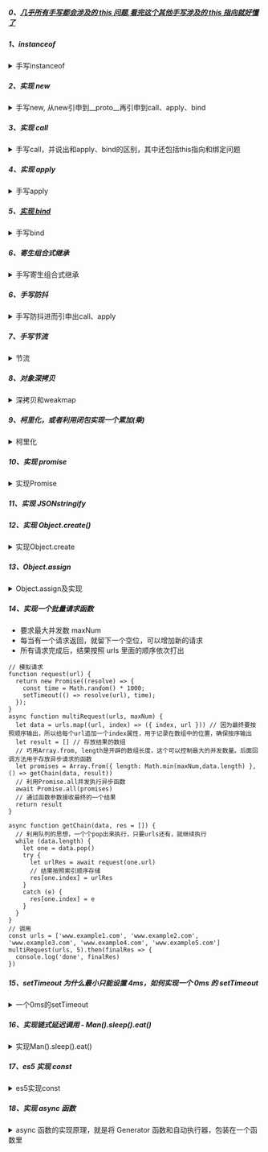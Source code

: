 ##### 0、[几乎所有手写都会涉及的 this 问题,看完这个其他手写涉及的 this 指向就好懂了](https://juejin.cn/post/6844904083707396109)

##### 1、instanceof

<details>
  <summary>手写instanceof</summary>
  <pre><code>
    // instanceof 运算符用于检测构造函数的 prototype 属性是否出现在某个实例对象的原型链上。
    // a instaceof A，A是不是a的父构造函数或祖先构造函数
    // A.prototye是否在a的原型链上
    function myInstanceof(target, origin) {
        while(target) {
            if(origin.prototype = target.__proto__) {
                return true;
            }
            target = target.__proto__;
        }
        return false;
    }
  </code></pre>
</details>

##### 2、实现 new

<details>
  <summary>手写new, 从new引申到__proto__再引申到call、apply、bind</summary>
    1、创建一个空对象 obj;<br>
    2、将空对象的隐式原型（proto）指向构造函数的prototype。<br>
    3、使用 call 改变 this 的指向 <br>
    4、如果无返回值或者返回一个非对象值，则将 obj 返回作为新对象；如果返回值是一个新对象的话那么直接直接返回该对象。
  <pre><code>
function create(){
    let obj={}
    //获取构造函数
    let fn=[].shift.call(arguments)  //将arguments对象提出来转化为数组，arguments并不是数组而是对象    ！！！这种方法删除了arguments数组的第一个元素，！！这里的空数组里面填不填元素都没关系，不影响arguments的结果      或者let arg = [].slice.call(arguments,1)
    obj.__proto__=fn.prototype
    let res=fn.apply(obj,arguments)    //改变this指向，指向空对象，为实例添加方法和属性
    //确保返回的是一个对象(万一fn不是构造函数)
    return typeof res==='object'?res:obj
}
  </code></pre>
</details>

##### 3、实现 call

<details>
  <summary>手写call，并说出和apply、bind的区别，其中还包括this指向和绑定问题</summary>
  <pre><code>
// function test() {}, test.call(); 那么call方法里的this就是test。
// 简单实现
Function.prototype.myCall = function(context, ...args) {
    context.fn = this; // 1、将方法挂在我们传入的context上
    let res = context.fn(...args); // 2、将挂载后的方法调用
    delete context.fn; //3、执行完之后，将添加的属性删除
    return res;
}
Function.prototype.myCall = function(context) {
    // 如果没有传或传的值为空对象 context指向window
    context = context || window
    // 给context新增一个独一无二的属性以免覆盖原有属性
    const key = Symbol();
    // this就是调用mycall的方法
    context[key] = this;
    // 处理参数 去除第一个参数this 其它传入fn函数
    let arg = [...arguments].slice(1) //[...xxx]把类数组变成数组，arguments不是数组，slice返回一个新数组
    let res = context[fn](...arg) //执行fn
    delete context[fn] //删除方法
    return res
}
// 使用
function show(...args) {
  console.log(args);
  console.log(this.name);
}
const newContext = {name: 'myCall'}
show.myCall(newContext, 'first', 'second', 'third');
  </code></pre>
</details>

##### 4、实现 apply

<details>
  <summary>手写apply</summary>
  <pre><code>
Function.prototype.myApply = function(context, args) {
    if(args && !Array.isArray(args)) thorw('只接受数组参数');
    context = context || window;
    const key = Symbol();
    context[key] = this;
    const result = context[key](...args)
    delete context[key] //删除方法
    return result;
}
  </code></pre>
</details>

##### 5、[实现 bind](https://juejin.cn/post/6970675877709348877)

<details>
  <summary>手写bind</summary>
  <pre><code>
// 简易实现
Function.prototype.myBind = function(context, ...args) {
    if (typeof this !== "function") {
        throw new Error("Function needed");
    }
    return (...args2) => {
      // 这里的this就是，调用myBind的方法，如上面的show
      context.fn = this;
      context.fn(...args.concat(args2)));
      delete context.fn;
    }
}
  </code></pre>
</details>

##### 6、寄生组合式继承

<details>
  <summary>手写寄生组合式继承</summary>
  核心实现是：用一个 F 空的构造函数去取代执行了 Parent 这个构造函数。
  <pre><code>
function Parent(name) {
    this.name = name;
}
parent.prototype.sayName = function() {
    console.log('parent name', this.name);
}
function Child(name, age) {
    Parent.call(this, name);
    this.age = age;
}
Child.prototype = Object.create(Parent.prototype);
Child.prototype.constructor = Child;
Child.prototype.sonSayName = function() {
    console.log('child name:', this.name);
}
  </code></pre>
</details>

##### 6、手写防抖

<details>
  <summary>手写防抖进而引申出call、apply</summary>
  防抖及this的指向
  <pre><code>
const debounce = (fn, delay) => {
  let timer = null;
  return function() {
    clearTimeout(timer);
    timer = setTimeout(() => {
      // 谁调用return的这个方法，this就指向谁,arguments也是这个方法的参数；如果settimeout里面用的是function函数就始终指向window
      // 考一下控制台里console this输出什么
      console.log(this);
      fn.apply(this, arguments);
    }, delay);
  }
  // 用法，(1, 2, 3)就是argments。下面的用法控制台里，this输出为window，不懂的话去看最上面关于this的链接
  debounce((a,b,c)=>{console.log(a,b,c)}, 500)(1,2,3)
};
  </code></pre>
</details>

##### 7、手写节流

<details>
  <summary>节流</summary>
  <pre><code>
// 节流函数
const throttle = (fn, delay = 500) => {
  let flag = true;
  return function() {
    if (!flag) return;
    flag = false;
    setTimeout(() => {
      // fn.apply(this, arguments);
      fn(arguments);
      flag = true;
    }, delay);
  };
};
// 实现2
function throttle(fn, delay) {
    let timer = null;
    return function() {
        if (timer) {
            return;
        }
        timer = setTimeout(() => {
            fn.apply(this, )
            timer = null;
        }, delay);
    }
}
  </code></pre>
</details>

##### 8、对象深拷贝

<details>
  <summary>深拷贝和weakmap</summary>
  WeakMap 对象是一组键/值对的集合，其中的键是弱引用的。其键必须是对象，而值可以是任意的。
  <pre><code>
function deepClone(target, hash = new WeakMap()) {
    if (typeof target !== 'object' || target === null) {
        throw new Error('sdfasdf');
    }
    if (hash.has(target)) {
        return hash.get(target);
    }
    // 开始
    let newData;
    if (Array.isArray(target)) {
        newData = [...target];
    } else if (target instanceof Set) {
        newData = new Set([...target]);
    } else if (target instanceof Map) {
        newData = new Map([...target]);
    } else if (target instanceof RegExp) {
        newData = new RegExp(target.source, target.flags);
    } else if (target instanceof Function) {
        newData = function() {
            target.apply(this, arguments);
        }
    } else if (Object.prototype.toString.call(target) = '[object Object]') {
        hash.set(target, target);
        newData = {};
        const keys = Object.keys(target);
        keys.forEach(key => {
            newData[key] = deepClone(target[key]);
        });
    }
    return newData;
}
  </code></pre>
</details>

##### 9、柯里化，或者利用闭包实现一个累加(乘)

<details>
  <summary>柯里化</summary>
  <pre><code>
function curry(fn, args) {
    var length = fn.length;
    var args = args || [];
    return function(){
        newArgs = args.concat([...arguments]);
        if(newArgs.length < length){
            return curry.call(this,fn,newArgs);
        }else{
            return fn.apply(this,newArgs);
        }
    }
}
function multiFn(a, b, c) {
    return a * b * c;
}
var multi = curry(multiFn);
multi(2)(3)(4);
multi(2,3,4);
multi(2)(3,4);
multi(2,3)(4);
  </code></pre>
</details>

##### 10、实现 promise

<details>
  <summary>实现Promise</summary>
  new Promise((resolve, reject) => {
    resolve('成功');
  });<br>
  1. pending fullfilled rejected<br>
  2. then<br>
  3. executor 执行器函数<br>
  4. 用发布订阅解决异步的问题<br>
  <pre>
class MyPromise {
    constructor(executor) {
        this.state = 'pending';
        this.value = undefined;
        this.reason = undefined;
        // 发布订阅保存事件,解决异步的问题
        this.onResolvedCallback = [];
        this.onRejectedCallback = [];
        let resolve = value => {
            if (this.state = 'pending') {
                this.state = 'fullFilled';
                this.value = value;
                this.onResolvedCallback.forEach(fn => fn());
            }
        }
        let reject = reason => {
            if (this.state = 'pending') {
                this.state = 'rejected';
                this.reason = reason;
                this.onRejectedCallback.forEach(fn => fn());
            }
        }
        try {
            executor(resolve, reject)
        } catch (error) {
            reject(error);
        }
    }
    then(onFullFilled, onRejected) {
        // todo return new MyPromise...
        if(this.state === 'fullFilled') {
            onFullFilled(this.value);
        }
        if(this.state === 'rejected') {
            onRejected(this.reason);
        }
        if (this.state = 'pending') {
            this.onResolvedCallback.push(() => {
                onFullFilled(this.value);
            });
            this.onRejectedCallback.push(() => {
                onRejected(this.reason);
            });
        }
    }
}
  </pre>
</details>

##### 11、实现 JSONstringify

##### 12、实现 Object.create()

<details>
  <summary>实现Object.create</summary>
  let a = Object.create(A)
  即a._ _proto_ _ = A
  <pre><code>
function myCreate(A) {
  function Father() {}
  Father.prototype = A;
  return new Father();
}
// a._ _proto_ _ = Father.prototype = A
  </code></pre>
</details>

##### 13、Object.assign

<details>
  <summary>Object.assign及实现</summary>
  <pre>
  <code>
function assign(target, ...sources) {
  for (let source of sources) {
    for (let key of source) {
      if (source.hasOwnProperty(key)) {
        target[key] = source[key];
      }
    }
  }

return target;
}
</code>

  </pre>

</details>

##### 14、实现一个批量请求函数

- 要求最大并发数 maxNum
- 每当有一个请求返回，就留下一个空位，可以增加新的请求
- 所有请求完成后，结果按照 urls 里面的顺序依次打出

```
// 模拟请求
function request(url) {
  return new Promise((resolve) => {
    const time = Math.random() * 1000;
    setTimeout(() => resolve(url), time);
  });
}
async function multiRequest(urls, maxNum) {
  let data = urls.map((url, index) => ({ index, url })) // 因为最终要按照顺序输出，所以给每个url追加一个index属性，用于记录在数组中的位置，确保按序输出
  let result = [] // 存放结果的数组
  // 巧用Array.from, length是开辟的数组长度，这个可以控制最大的并发数量。后面回调方法用于存放异步请求的函数
  let promises = Array.from({ length: Math.min(maxNum,data.length) }, () => getChain(data, result))
  // 利用Promise.all并发执行异步函数
  await Promise.all(promises)
  // 通过函数参数接收最终的一个结果
  return result
}

async function getChain(data, res = []) {
  // 利用队列的思想，一个个pop出来执行，只要urls还有，就继续执行
  while (data.length) {
    let one = data.pop()
    try {
      let urlRes = await request(one.url)
      // 结果按照索引顺序存储
      res[one.index] = urlRes
    }
    catch (e) {
      res[one.index] = e
    }
  }
}
// 调用
const urls = ['www.example1.com', 'www.example2.com', 'www.example3.com', 'www.example4.com', 'www.example5.com']
multiRequest(urls, 5).then(finalRes => {
  console.log('done', finalRes)
})
```

##### 15、setTimeout 为什么最小只能设置 4ms，如何实现一个 0ms 的 setTimeout

<details>
  <summary>一个0ms的setTimeout</summary>
  <pre><code>
// 一个0ms的setTimeout,主要是用了订阅发布、postMessage
let timeouts = [];
const messageName = 'zero-settimeout'
function setTimeoutZero(fn) {
  timeouts.push(fn);
  window.postMessage(messageName, '*')
}
function handleMessage (evt) {
  if (evt.source == window && evt.data === messageName ) {
    if (timeouts.length > 0) {
      const f = timeouts.shift()
      f()
    }
  }
}
window.addEventListener('message', handleMessage)
window.zeroSettimeout = setTimeoutZero;
  </code></pre>
</details>

##### 16、实现链式延迟调用 - Man().sleep().eat()

<details>
  <summary>实现Man().sleep().eat()</summary>
  <pre><code>
function Person() {
  this.queue = new Promise(res => res());
}
Person.prototype.eat = function() {
  this.queue = this.queue.then(() => {
    return new Promise(cres => {
      console.log("eat");
      cres();
    });
  });
  return this;
};
Person.prototype.sleep = function(time) {
  this.queue = this.queue.then(() => {
    return new Promise(cres => {
      setTimeout(() => {
        console.log("sleep");
        cres();
      }, time * 2000);
    });
  });

return this;
};
function Man() {
return new Person();
}
Man().sleep(2).eat()
</code></pre>

</details>

##### 17、es5 实现 const

<details>
  <summary>es5实现const</summary>
  <pre><code>
function Person() {
  this.queue = new Promise(res => res());
}
Person.prototype.eat = function() {
  this.queue = this.queue.then(() => {
    return new Promise(cres => {
      console.log("eat");
      cres();
    });
  });
  return this;
};
Person.prototype.sleep = function(time) {
  this.queue = this.queue.then(() => {
    return new Promise(cres => {
      setTimeout(() => {
        console.log("sleep");
        cres();
      }, time * 2000);
    });
  });

return this;
};
function Man() {
return new Person();
}
Man().sleep(2).eat()
</code></pre>

</details>

##### 18、实现 async 函数

<details>
  <summary>async 函数的实现原理，就是将 Generator 函数和自动执行器，包装在一个函数里</summary>
  <pre><code>
function spawn(genF) {
    return new Promise(function(resolve, reject) {
        const gen = genF();
        function step(nextF) {
            let next;
            try {
                next = nextF();
            } catch (e) {
                return reject(e);
            }
            if (next.done) {
                return resolve(next.value);
            }
            Promise.resolve(next.value).then(
                function(v) {
                    step(function() {
                        return gen.next(v);
                    });
                },
                function(e) {
                    step(function() {
                        return gen.throw(e);
                    });
                }
            );
        }
        step(function() {
            return gen.next(undefined);
        });
    });
}
  </code></pre>

</details>
